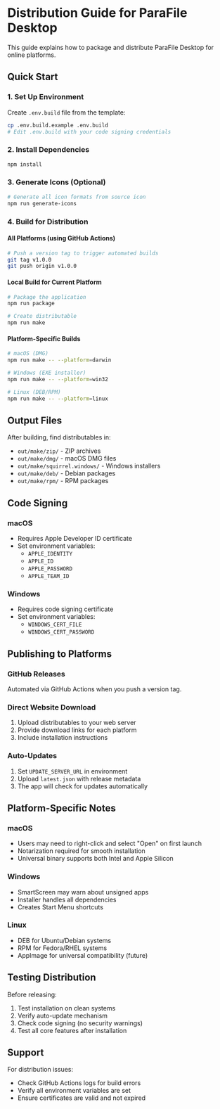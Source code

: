 # Distribution Guide for ParaFile Desktop

This guide explains how to package and distribute ParaFile Desktop for online platforms.

## Quick Start

### 1. Set Up Environment

Create `.env.build` file from the template:
```bash
cp .env.build.example .env.build
# Edit .env.build with your code signing credentials
```

### 2. Install Dependencies

```bash
npm install
```

### 3. Generate Icons (Optional)

```bash
# Generate all icon formats from source icon
npm run generate-icons
```

### 4. Build for Distribution

#### All Platforms (using GitHub Actions)
```bash
# Push a version tag to trigger automated builds
git tag v1.0.0
git push origin v1.0.0
```

#### Local Build for Current Platform
```bash
# Package the application
npm run package

# Create distributable
npm run make
```

#### Platform-Specific Builds
```bash
# macOS (DMG)
npm run make -- --platform=darwin

# Windows (EXE installer)
npm run make -- --platform=win32

# Linux (DEB/RPM)
npm run make -- --platform=linux
```

## Output Files

After building, find distributables in:
- `out/make/zip/` - ZIP archives
- `out/make/dmg/` - macOS DMG files
- `out/make/squirrel.windows/` - Windows installers
- `out/make/deb/` - Debian packages
- `out/make/rpm/` - RPM packages

## Code Signing

### macOS
- Requires Apple Developer ID certificate
- Set environment variables:
  - `APPLE_IDENTITY`
  - `APPLE_ID`
  - `APPLE_PASSWORD`
  - `APPLE_TEAM_ID`

### Windows
- Requires code signing certificate
- Set environment variables:
  - `WINDOWS_CERT_FILE`
  - `WINDOWS_CERT_PASSWORD`

## Publishing to Platforms

### GitHub Releases
Automated via GitHub Actions when you push a version tag.

### Direct Website Download
1. Upload distributables to your web server
2. Provide download links for each platform
3. Include installation instructions

### Auto-Updates
1. Set `UPDATE_SERVER_URL` in environment
2. Upload `latest.json` with release metadata
3. The app will check for updates automatically

## Platform-Specific Notes

### macOS
- Users may need to right-click and select "Open" on first launch
- Notarization required for smooth installation
- Universal binary supports both Intel and Apple Silicon

### Windows
- SmartScreen may warn about unsigned apps
- Installer handles all dependencies
- Creates Start Menu shortcuts

### Linux
- DEB for Ubuntu/Debian systems
- RPM for Fedora/RHEL systems
- AppImage for universal compatibility (future)

## Testing Distribution

Before releasing:
1. Test installation on clean systems
2. Verify auto-update mechanism
3. Check code signing (no security warnings)
4. Test all core features after installation

## Support

For distribution issues:
- Check GitHub Actions logs for build errors
- Verify all environment variables are set
- Ensure certificates are valid and not expired